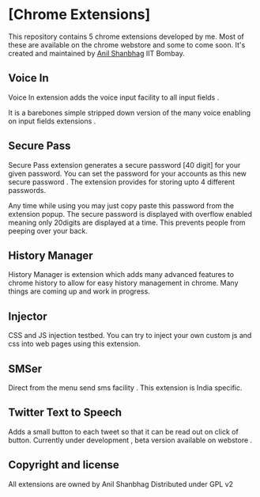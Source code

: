 
[Chrome Extensions]
=================

This repository contains 5 chrome extensions developed by me. Most of these are available on the chrome webstore and some to come soon.
It's created and maintained by [Anil Shanbhag](http://github.com/anilshanbhag) IIT Bombay.

Voice In
---------
Voice In extension adds the voice input facility to all input fields . 

It is a barebones simple stripped down version of the many voice enabling on input fields extensions .

Secure Pass
-----------
Secure Pass extension generates a secure password [40 digit] for your given password. You can set the password for your accounts as this new secure password . The extension provides for storing upto 4 different passwords. 

Any time while using you may just copy paste this password from the extension popup. The secure password is displayed with overflow enabled meaning only 20digits are displayed at a time. This prevents people from peeping over your back.

History Manager
---------------
History Manager is extension which adds many advanced features to chrome history to allow for easy history management in chrome. Many things are coming up and work in progress.

Injector 
----------
CSS and JS injection testbed. You can try to inject your own custom js and css into web pages using this extension.

SMSer
------
Direct from the menu send sms facility . This extension is India specific.

Twitter Text to Speech
----------------------
Adds a small button to each tweet so that it can be read out on click of button. Currently under development , beta version available on webstore .

Copyright and license
---------------------
All extensions are owned by Anil Shanbhag
Distributed under GPL v2
